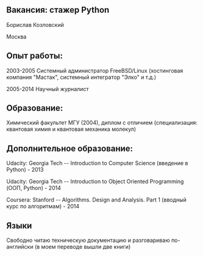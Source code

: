## Вакансия: стажер Python

Борислав Козловский

Москва

## Опыт работы: 

2003-2005 Системный администратор FreeBSD/Linux (хостинговая компания "Мастак", системный интегратор "Элко" и т.д.)

2005-2014 Научный журналист 

## Образование: 

Химический факультет МГУ (2004), диплом с отличием (cпециализация: квантовая химия и квантовая механика молекул)

## Дополнительное образование:

Udacity: Georgia Tech -- Introduction to Computer Science (введение в Python) - 2013

Udacity: Georgia Tech -- Introduction to Object Oriented Programming (ООП, Python) - 2014

Coursera: Stanford -- Algorithms. Design and Analysis. Part 1 (вводный курс по алгоритмам) - 2014

## Языки

Свободно читаю техническую документацию и разговариваю по-английски (в моем переводе вышли две книги)




